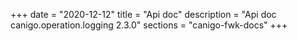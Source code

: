 +++
date        = "2020-12-12"
title       = "Api doc"
description = "Api doc canigo.operation.logging 2.3.0"
sections    = "canigo-fwk-docs"
+++